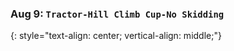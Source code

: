### Aug 9:  **`Tractor-Hill Climb Cup-No Skidding`**
{: style="text-align: center; vertical-align: middle;"}
